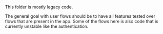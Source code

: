 This folder is mostly legacy code.

The general goal with user flows should be to have all features tested over flows that are present in the app.
Some of the flows here is also code that is currently unstable like the authentication.
